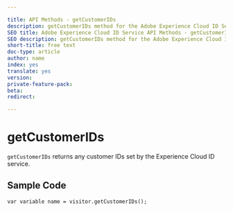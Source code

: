 ```yaml
---

title: API Methods - getCustomerIDs
description: getCustomerIDs method for the Adobe Experience Cloud ID Service API
SEO title: Adobe Experience Cloud ID Service API Methods - getCustomerIDs
SEO description: getCustomerIDs method for the Adobe Experience Cloud ID Service API
short-title: free text
doc-type: article
author: name
index: yes
translate: yes
version:
private-feature-pack:
beta:
redirect:

---
```


# getCustomerIDs

`getCustomerIDs` returns any customer IDs set by the Experience Cloud ID service.

## Sample Code

`var variable name = visitor.getCustomerIDs();`
